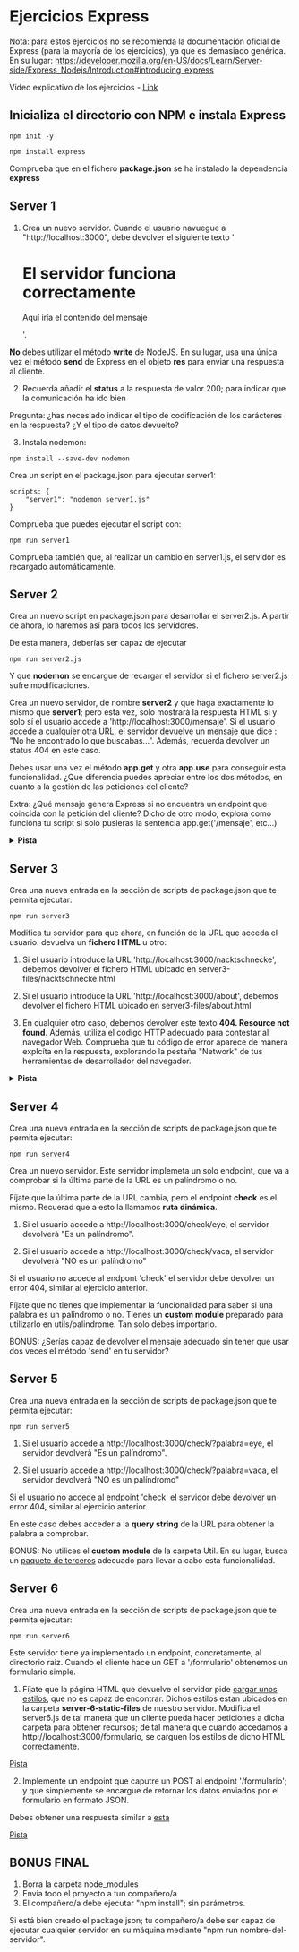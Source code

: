 # Ejercicios Express

Nota: para estos ejercicios no se recomienda la documentación oficial de Express (para la mayoría de los ejercicios), ya que es demasiado genérica. En su lugar: https://developer.mozilla.org/en-US/docs/Learn/Server-side/Express_Nodejs/Introduction#introducing_express

Video explicativo de los ejercicios - [Link](https://oscarm.tinytake.com/tt/NTI4NDA1OV8xNjU0MDczNA)

## Inicializa el directorio con NPM e instala Express

```
npm init -y
```

```
npm install express
```

Comprueba que en el fichero __package.json__ se ha instalado la dependencia __express__

## Server 1

1. Crea un nuevo servidor. Cuando el usuario navuegue a "http://localhost:3000", debe devolver el siguiente texto '<h1>El servidor funciona correctamente</h1><p>Aquí iría el contenido del mensaje</p>'. 

**No** debes utilizar el método __write__ de NodeJS. En su lugar, usa una única vez el método __send__ de Express en el objeto __res__ para enviar una respuesta al cliente.

2. Recuerda añadir el __status__ a la respuesta de valor 200; para indicar que la comunicación ha ido bien

Pregunta: ¿has necesiado indicar el tipo de codificación de los carácteres en la respuesta? ¿Y el tipo de datos devuelto?

3. Instala nodemon:

```
npm install --save-dev nodemon
```

Crea un script en el package.json para ejecutar server1:

```
scripts: {
    "server1": "nodemon server1.js"
}
```

Comprueba que puedes ejecutar el script con:

```
npm run server1
```

Comprueba también que, al realizar un cambio en server1.js, el servidor es recargado automáticamente.

## Server 2

Crea un nuevo script en package.json para desarrollar el server2.js. A partir de ahora, lo haremos así para todos los servidores. 

De esta manera, deberías ser capaz de ejecutar

```
npm run server2.js
```

Y que __nodemon__ se encargue de recargar el servidor si el fichero server2.js sufre modificaciones.

Crea un nuevo servidor, de nombre **server2** y que haga exactamente lo mismo que **server1**; pero esta vez, solo mostrarà la respuesta HTML si y solo sí el usuario accede a 'http://localhost:3000/mensaje'. Si el usuario accede a cualquier otra URL, el servidor devuelve un mensaje que dice : "No he encontrado lo que buscabas...". Además, recuerda devolver un status 404 en este caso.

Debes usar una vez el método **app.get** y otra **app.use** para conseguir esta funcionalidad. ¿Que diferencia puedes apreciar entre los dos métodos, en cuanto a la gestión de las peticiones del cliente?

Extra: ¿Qué mensaje genera Express si no encuentra un endpoint que coincida con la petición del cliente? Dicho de otro modo, explora como funciona tu script si solo pusieras la sentencia app.get('/mensaje', etc...)

<details>
<summary><b>Pista</b></summary>

[Error 404 con Express](https://techeplanet.com/how-to-handle-404-error-in-express/#:~:text=To%20handle%20a%20404%20error,%2F%2FExpress%20GET%20call%20app.)

</details>



## Server 3

Crea una nueva entrada en la sección de scripts de package.json que te permita ejecutar: 


```
npm run server3
```

Modifica tu servidor para que ahora, en función de la URL que acceda el usuario. devuelva un **fichero HTML** u otro:

1. Si el usuario introduce la URL 'http://localhost:3000/nacktschnecke', debemos devolver el fichero HTML ubicado en server3-files/nacktschnecke.html

2. Si el usuario introduce la URL 'http://localhost:3000/about', debemos devolver el fichero HTML ubicado en server3-files/about.html

3. En cualquier otro caso, debemos devolver este texto **404. Resource not found**. Además, utiliza el código HTTP adecuado para contestar al navegador Web. Comprueba que tu código de error aparece de manera explcíta en la respuesta, explorando la pestaña "Network" de tus herramientas de desarrollador del navegador.

<details>
<summary><b>Pista</b></summary>

[Uso de sendFile](https://www.digitalocean.com/community/tutorials/use-expressjs-to-deliver-html-files)

</details>

## Server 4
Crea una nueva entrada en la sección de scripts de package.json que te permita ejecutar: 

```
npm run server4
```

Crea un nuevo servidor. Este servidor implemeta un solo endpoint, que va a comprobar si la última parte de la URL es un palíndromo o no.

Fíjate que la última parte de la URL cambia, pero el endpoint __check__ es el mismo. Recuerad que a esto la llamamos **ruta dinámica**.

1. Si el usuario accede a http://localhost:3000/check/eye, el servidor devolverà "Es un palíndromo".

2. Si el usuario accede a http://localhost:3000/check/vaca, el servidor devolverà "NO es un palíndromo"

Si el usuario no accede al endpont 'check' el servidor debe devolver un error 404, similar al ejercicio anterior.

Fíjate que no tienes que implementar la funcionalidad para saber si una palabra es un palíndromo o no. Tienes un __custom module__ preparado para utilizarlo en utils/palindrome. Tan solo debes importarlo.

BONUS: ¿Serías capaz de devolver el mensaje adecuado sin tener que usar dos veces el método 'send' en tu servidor?

## Server 5
Crea una nueva entrada en la sección de scripts de package.json que te permita ejecutar: 

```
npm run server5
```

1. Si el usuario accede a http://localhost:3000/check/?palabra=eye, el servidor devolverà "Es un palíndromo".

2. Si el usuario accede a http://localhost:3000/check/?palabra=vaca, el servidor devolverà "NO es un palíndromo"

Si el usuario no accede al endpoint 'check' el servidor debe devolver un error 404, similar al ejercicio anterior.

En este caso debes acceder a la __query string__ de la URL para obtener la palabra a comprobar.

BONUS: No utilices el __custom module__ de la carpeta Util. En su lugar, busca un [paquete de terceros](https://www.npmjs.com/) adecuado para llevar a cabo esta funcionalidad. 



## Server 6
Crea una nueva entrada en la sección de scripts de package.json que te permita ejecutar: 

```
npm run server6
```

Este servidor tiene ya implementado un endpoint, concretamente, al directorio raiz. Cuando el cliente hace un GET a '/formulario' obtenemos un formulario simple.

1. Fíjate que la página HTML que devuelve el servidor pide [cargar unos estilos](https://oscarm.tinytake.com/tt/NTI4MzAxNl8xNjUzNzgyMw), que no es capaz de encontrar. Dichos estilos estan ubicados en la carpeta __server-6-static-files__ de nuestro servidor. Modifica el server6.js de tal manera que un cliente pueda hacer peticiones a dicha carpeta para obtener recursos; de tal manera que cuando accedamos a http://localhost:3000/formulario, se carguen los estilos de dicho HTML correctamente.

[Pista](https://developer.mozilla.org/es/docs/Learn/Server-side/Express_Nodejs/Introduction#sirviendo_archivos_est%C3%A1ticos)

2. Implemente un endpoint que caputre un POST al endpoint '/formulario'; y que simplemente se encargue de retornar los datos enviados por el formulario en formato JSON.

Debes obtener una respuesta similar a [esta](https://oscarm.tinytake.com/tt/NTI4MzA2OV8xNjUzODA1Ng)

[Pista](https://www.geeksforgeeks.org/express-js-express-json-function/)

## BONUS FINAL

1. Borra la carpeta node_modules
2. Envia todo el proyecto a tun compañero/a
3. El compañero/a debe ejecutar "npm install"; sin parámetros.

Si está bien creado el package.json; tu compañero/a debe ser capaz de ejecutar cualquier servidor en su máquina mediante "npm run nombre-del-servidor".
